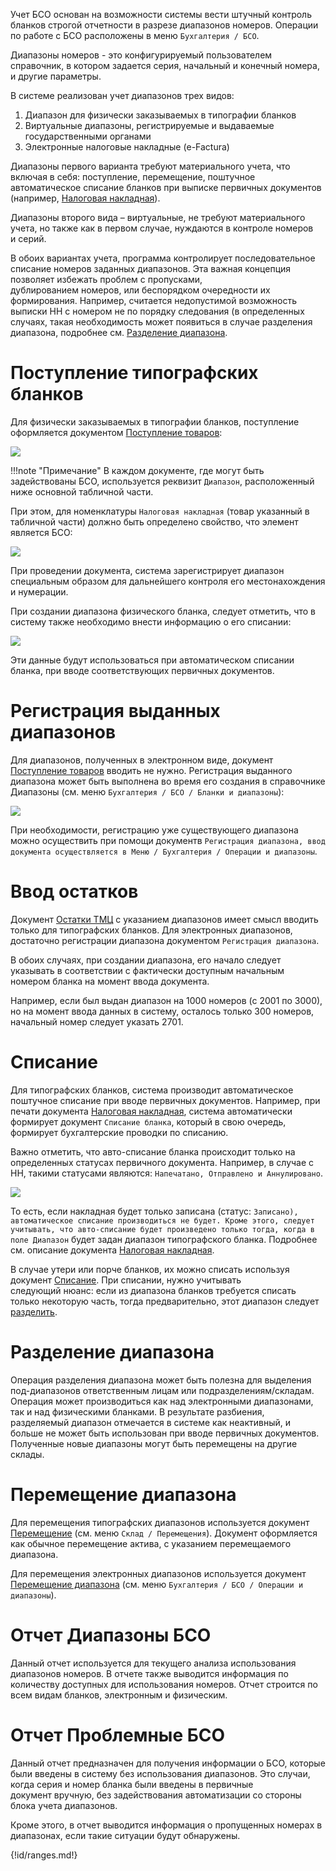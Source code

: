 Учет БСО основан на возможности системы вести штучный контроль бланков строгой отчетности в разрезе диапазонов номеров. Операции по работе с БСО расположены в меню `Бухгалтерия / БСО`.

Диапазоны номеров - это конфигурируемый пользователем справочник, в котором задается серия, начальный и конечный номера, и другие параметры.

В системе реализован учет диапазонов трех видов:

1.  Диапазон для физически заказываемых в типографии бланков
2.  Виртуальные диапазоны, регистрируемые и выдаваемые государственными органами
3.  Электронные налоговые накладные (e-Factura)

Диапазоны первого варианта требуют материального учета, что включая в себя: поступление, перемещение, поштучное автоматическое списание бланков при выписке первичных документов (например, [Налоговая накладная](/d/InvoiceRecord)).

Диапазоны второго вида – виртуальные, не требуют материального учета, но также как в первом случае, нуждаются в контроле номеров и серий.

В обоих вариантах учета, программа контролирует последовательное списание номеров заданных диапазонов. Эта важная концепция позволяет избежать проблем с пропусками, дублированием номеров, или беспорядком очередности их формирования. Например, считается недопустимой возможность выписки НН с номером не по порядку следования (в определенных случаях, такая необходимость может появиться в случае разделения диапазона, подробнее см. [Разделение диапазона](#SplitRange).

# Поступление типографских бланков

Для физически заказываемых в типографии бланков, поступление оформляется документом [Поступление товаров](/d/VendorInvoice):

![](img/2019_05_22_13_38_531.png)

!!!note "Примечание"
	В каждом документе, где могут быть задействованы БСО, используется реквизит `Диапазон`, расположенный ниже основной табличной части.

При этом, для номенклатуры `Налоговая накладная` (товар указанный в табличной части) должно быть определено свойство, что элемент является БСО:

![](img/2019_05_22_15_36_201.png)

При проведении документа, система зарегистрирует диапазон специальным образом для дальнейшего контроля его местонахождения и нумерации.

При создании диапазона физического бланка, следует отметить, что в систему также необходимо внести информацию о его списании:

![](img/2019_05_22_17_41_553.png)

Эти данные будут использоваться при автоматическом списании бланка, при вводе соответствующих первичных документов.

# Регистрация выданных диапазонов

Для диапазонов, полученных в электронном виде, документ [Поступление товаров](/d/VendorInvoice) вводить не нужно. Регистрация выданного диапазона может быть выполнена во время его создания в справочнике Диапазоны (см. меню `Бухгалтерия / БСО / Бланки и диапазоны`):

![](img/2019_05_22_15_49_132.png)

При необходимости, регистрацию уже существующего диапазона можно осуществить при помощи документв `Регистрация диапазона, ввод документа осуществляется в Меню / Бухгалтерия / Операции и диапазоны`.

# Ввод остатков

Документ [Остатки ТМЦ](/d/ItemBalances) с указанием диапазонов имеет смысл вводить только для типографских бланков. Для электронных диапазонов, достаточно регистрации диапазона документом `Регистрация диапазона`.

В обоих случаях, при создании диапазона, его начало следует указывать в соответствии с фактически доступным начальным номером бланка на момент ввода документа.

Например, если был выдан диапазон на 1000 номеров (с 2001 по 3000), но на момент ввода данных в систему, осталось только 300 номеров, начальный номер следует указать 2701.

# Списание

Для типографских бланков, система производит автоматическое поштучное списание при вводе первичных документов. Например, при печати документа [Налоговая накладная](/d/InvoiceRecord), система автоматически формирует документ `Списание бланка`, который в свою очередь, формирует бухгалтерские проводки по списанию.

Важно отметить, что авто-списание бланка происходит только на определенных статусах первичного документа. Например, в случае с НН, такими статусами являются: `Напечатано, Отправлено и Аннулировано`.

![](img/2019_05_22_17_52_474.png)

То есть, если накладная будет только записана (статус: `Записано), автоматическое списание производиться не будет. Кроме этого, следует учитывать, что авто-списание будет произведено только тогда, когда в поле Диапазон` будет задан диапазон типографского бланка. Подробнее см. описание документа [Налоговая накладная](/d/InvoiceRecord).

В случае утери или порче бланков, их можно списать используя документ [Списание](/d/WriteOff). При списании, нужно учитывать следующий нюанс: если из диапазона бланков требуется списать только некоторую часть, тогда предварительно, этот диапазон следует [разделить](#SplitRange).

# Разделение диапазона<a name=SplitRange></a>

Операция разделения диапазона может быть полезна для выделения под-диапазонов ответственным лицам или подразделениям/складам. Операция может производиться как над электронными диапазонами, так и над физическими бланками. В результате разбиения, разделяемый диапазон отмечается в системе как неактивный, и больше не может быть использован при вводе первичных документов. Полученные новые диапазоны могут быть перемещены на другие склады.

# Перемещение диапазона

Для перемещения типографских диапазонов используется документ [Перемещение](/d/Transfer) (см. меню `Склад / Перемещения`). Документ оформляется как обычное перемещение актива, с указанием перемещаемого диапазона.

Для перемещения электронных диапазонов используется документ [Перемещение диапазона](/d/TransferRange) (см. меню `Бухгалтерия / БСО / Операции и диапазоны`).

# Отчет Диапазоны БСО

Данный отчет используется для текущего анализа использования диапазонов номеров. В отчете также выводится информация по количеству доступных для использования номеров. Отчет строится по всем видам бланков, электронным и физическим.

# Отчет Проблемные БСО

Данный отчет предназначен для получения информации о БСО, которые были введены в систему без использования диапазонов. Это случаи, когда серия и номер бланка были введены в первичные документ вручную, без задействования автоматизации со стороны блока учета диапазонов.

Кроме этого, в отчет выводится информация о пропущенных номерах в диапазонах, если такие ситуации будут обнаружены.

{!id/ranges.md!}